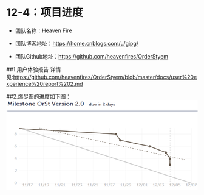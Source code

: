 ﻿# 12-4：项目进度
* 团队名称：Heaven Fire

* 团队博客地址：https://home.cnblogs.com/u/gjpg/  

* 团队Github地址：https://github.com/heavenfires/OrderStyem

##1.用户体验报告
详情见:https://github.com/heavenfires/OrderStyem/blob/master/docs/user%20experience%20report%202.md<br>

##2.燃尽图的进度如下图：
![image](https://github.com/heavenfires/OrderStyem/raw/master/docs/yyimage/iiii.png)<br>

  
